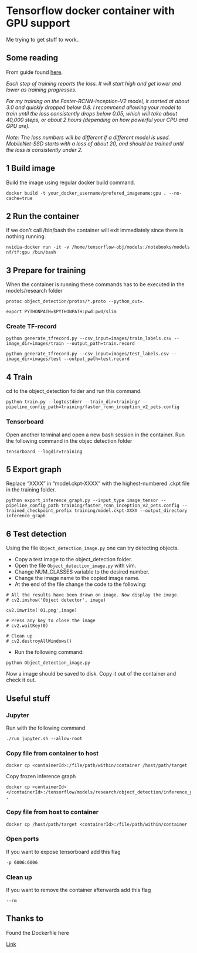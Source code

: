 # Tensorflow docker container with GPU support
Me trying to get stuff to work..

## Some reading
From guide found [here](https://github.com/EdjeElectronics/TensorFlow-Object-Detection-API-Tutorial-Train-Multiple-Objects-Windows-10).

*Each step of training reports the loss. It will start high and get lower and lower as training progresses.*

*For my training on the Faster-RCNN-Inception-V2 model, it started at about 3.0 and quickly dropped below 0.8. I recommend allowing your model to train until the loss consistently drops below 0.05, which will take about 40,000 steps, or about 2 hours (depending on how powerful your CPU and GPU are).*

*Note: The loss numbers will be different if a different model is used. MobileNet-SSD starts with a loss of about 20, and should be trained until the loss is consistently under 2.*

## 1 Build image
Build the image using regular docker build command.

```
docker build -t your_docker_username/prefered_imagename:gpu . --no-cache=true
```

## 2 Run the container
If we don't call /bin/bash the container will exit immediately since there is nothing running.
```
nvidia-docker run -it -v /home/tensorflow-obj/models:/notebooks/models nf/tf:gpu /bin/bash
```

## 3 Prepare for training

When the container is running these commands has to be executed in the models/research folder

```
protoc object_detection/protos/*.proto --python_out=.

export PYTHONPATH=$PYTHONPATH:pwd:pwd/slim
```

### Create TF-record
```
python generate_tfrecord.py --csv_input=images/train_labels.csv --image_dir=images/train --output_path=train.record

python generate_tfrecord.py --csv_input=images/test_labels.csv --image_dir=images/test --output_path=test.record
```

## 4 Train
cd to the object_detection folder and run this command.
```
python train.py --logtostderr --train_dir=training/ --pipeline_config_path=training/faster_rcnn_inception_v2_pets.config
```

### Tensorboard
Open another terminal and open a new bash session in the container.
Run the following command in the objec detection folder
```
tensorboard --logdir=training
```

## 5 Export graph
Replace “XXXX” in “model.ckpt-XXXX” with the highest-numbered .ckpt file in the training folder.

```
python export_inference_graph.py --input_type image_tensor --pipeline_config_path training/faster_rcnn_inception_v2_pets.config --trained_checkpoint_prefix training/model.ckpt-XXXX --output_directory inference_graph
```

## 6 Test detection
Using the file `Object_detection_image.py` one can try detecting objects.  

- Copy a test image to the object_detection folder.  
- Open the file `Object_detection_image.py` with vim. 
- Change NUM_CLASSES variable to the desired number.
- Change the image name to the copied image name.
- At the end of the file change the code to the following:
```
# All the results have been drawn on image. Now display the image.
# cv2.imshow('Object detector', image)

cv2.imwrite('01.png',image)

# Press any key to close the image
# cv2.waitKey(0)

# Clean up
# cv2.destroyAllWindows()
```
- Run the following command:
```
python Object_detection_image.py
```

Now a image should be saved to disk. Copy it out of the container and check it out.

## Useful stuff

### Jupyter

Run with the following command
```
./run_jupyter.sh --allow-root
```

### Copy file from container to host
```
docker cp <containerId>:/file/path/within/container /host/path/target
```
Copy frozen inference graph
```
docker cp <containerId></containerId>:/tensorflow/models/research/object_detection/inference_graph/frozen_inference_graph.pb .
```

### Copy file from host to container
```
docker cp /host/path/target <containerId>:/file/path/within/container
```

### Open ports
If you want to expose tensorboard add this flag
```
-p 6006:6006
```

### Clean up
If you want to remove the container afterwards add this flag
```
--rm
```

## Thanks to
Found the Dockerfile here

[Link](https://github.com/sofwerx/tensorflow-object-detection-docker/tree/master/gpu_docker)